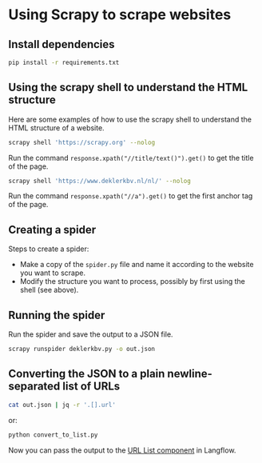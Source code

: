 # Using Scrapy to scrape websites

## Install dependencies
```bash
pip install -r requirements.txt
```

## Using the scrapy shell to understand the HTML structure
Here are some examples of how to use the scrapy shell to understand the HTML structure of a website.
```bash
scrapy shell 'https://scrapy.org' --nolog

```
Run the command `response.xpath("//title/text()").get()` to get the title of the page.

```bash
scrapy shell 'https://www.deklerkbv.nl/nl/' --nolog
```
Run the command `response.xpath("//a").get()` to get the first anchor tag of the page.

## Creating a spider
Steps to create a spider:
- Make a copy of the `spider.py` file and name it according to the website you want to scrape.
- Modify the structure you want to process, possibly by first using the shell (see above).

## Running the spider
Run the spider and save the output to a JSON file.
```bash
scrapy runspider deklerkbv.py -o out.json
```

## Converting the JSON to a plain newline-separated list of URLs
```bash
cat out.json | jq -r '.[].url'
```
or:
```bash
python convert_to_list.py
```
Now you can pass the output to the [URL List component](https://github.com/michelderu/langflow-playground) in Langflow.
